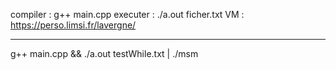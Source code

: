 compiler : g++ main.cpp
executer : ./a.out ficher.txt
VM : https://perso.limsi.fr/lavergne/

---------------------------------------
g++ main.cpp && ./a.out testWhile.txt | ./msm